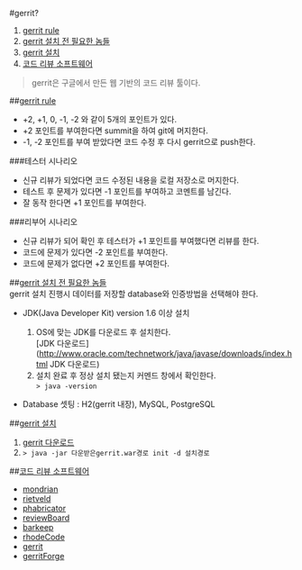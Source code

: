 #gerrit?
1. [gerrit rule](#rule)
1. [gerrit 설치 전 필요한 놈들](#setup)  
1. [gerrit 설치](#setup_gerrit)  
1. [코드 리뷰 소프트웨어](#software)  

> gerrit은 구글에서 만든 웹 기반의 코드 리뷰 툴이다.  

##<a href="#" name="">gerrit rule</a>
* +2, +1, 0, -1, -2 와 같이 5개의 포인트가 있다.  
* +2 포인트를 부여한다면 summit을 하여 git에 머지한다.  
* -1, -2 포인트를 부여 받았다면 코드 수정 후 다시 gerrit으로 push한다.  

###테스터 시나리오  
* 신규 리뷰가 되었다면 코드 수정된 내용을 로컬 저장소로 머지한다.  
* 테스트 후 문제가 있다면 -1 포인트를 부여하고 코멘트를 남긴다.  
* 잘 동작 한다면 +1 포인트를 부여한다.  

###리부어 시나리오  
* 신규 리뷰가 되어 확인 후 테스터가 +1 포인트를 부여했다면 리뷰를 한다.
* 코드에 문제가 있다면 -2 포인트를 부여한다.  
* 코드에 문제가 없다면 +2 포인트를 부여한다.  

##<a href="#" name="setup">gerrit 설치 전 필요한 놈들</a>  
gerrit 설치 진행시 데이터를 저장할 database와 인증방법을 선택해야 한다.  
* JDK(Java Developer Kit) version 1.6 이상 설치  
	1. OS에 맞는 JDK를 다운로드 후 설치한다.  
	[JDK 다운로드](http://www.oracle.com/technetwork/java/javase/downloads/index.html JDK 다운로드)  
	2. 설치 완료 후 정상 설치 됐는지 커멘드 창에서 확인한다.  
	`> java -version`  

* Database 셋팅 : H2(gerrit 내장), MySQL, PostgreSQL  

##<a href="#" name="setup_gerrit">gerrit 설치</a>  
1. [gerrit 다운로드](http://gerrit-releases.storage.googleapis.com/index.html "gerrit 다운로드")  
1. `> java -jar 다운받은gerrit.war경로 init -d 설치경로`  

##<a href="#" name="software">코드 리뷰 소프트웨어</a>  
* [mondrian](https://code.google.com/p/rietveld/downloads/detail?name=Mondrian2006.pdf "mondrian")  
* [rietveld](https://code.google.com/p/rietveld/ "rietveld")  
* [phabricator](http://phabricator.org/ "phabricator")  
* [reviewBoard](http://www.reviewboard.org/ "reviewBoard")  
* [barkeep](http://getbarkeep.org/ "barkeep")  
* [rhodeCode](https://rhodecode.com/ "rhodeCode")  
* [gerrit](https://code.google.com/p/gerrit/ "gerrit")
* [gerritForge](http://gerritforge.com/ "gerritForge")  